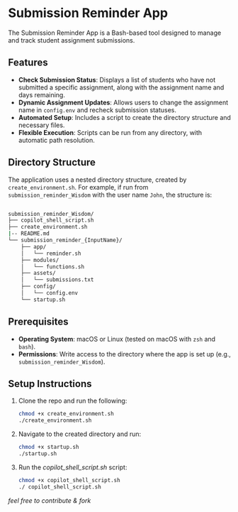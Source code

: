 # Submission Reminder App

The Submission Reminder App is a Bash-based tool designed to manage and track student assignment submissions. 
## Features

- **Check Submission Status**: Displays a list of students who have not submitted a specific assignment, along with the assignment name and days remaining.
- **Dynamic Assignment Updates**: Allows users to change the assignment name in `config.env` and recheck submission statuses.
- **Automated Setup**: Includes a script to create the directory structure and necessary files.
- **Flexible Execution**: Scripts can be run from any directory, with automatic path resolution.

## Directory Structure

The application uses a nested directory structure, created by `create_environment.sh`. For example, if run from `submission_reminder_Wisdom` with the user name `John`, the structure is:

```bash

submission_reminder_Wisdom/
├── copilot_shell_script.sh
├── create_environment.sh
|-- README.md
└── submission_reminder_{InputName}/
    ├── app/
    │   └── reminder.sh
    ├── modules/
    │   └── functions.sh
    ├── assets/
    │   └── submissions.txt
    ├── config/
    │   └── config.env
    └── startup.sh
```



## Prerequisites

- **Operating System**: macOS or Linux (tested on macOS with `zsh` and `bash`).
- **Permissions**: Write access to the directory where the app is set up (e.g., `submission_reminder_Wisdom`).

## Setup Instructions


1. Clone the repo and run the following:

   ```bash
   chmod +x create_environment.sh
   ./create_environment.sh
    ```

2. Navigate to the created directory and run:

    ```bash
    chmod +x startup.sh
    ./startup.sh
    ```

3. Run the *copilot_shell_script.sh* script:

    ```bash
    chmod +x copilot_shell_script.sh
    ./ copilot_shell_script.sh
    ```

*feel free to contribute & fork*


